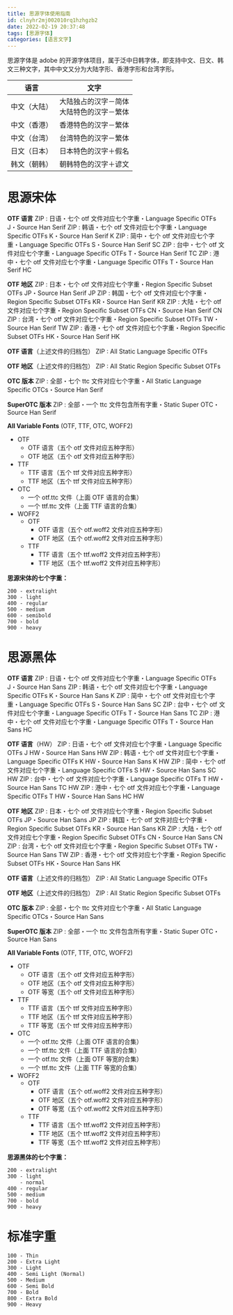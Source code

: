 ```yaml
---
title: 思源字体使用指南
id: clnyhr2mj002010rq1hzhgzb2
date: 2022-02-19 20:37:48
tags: [思源字体]
categories: [语言文字]
---
```


思源字体是 adobe 的开源字体项目，属于泛中日韩字体，即支持中文、日文、韩文三种文字，其中中文又分为大陆字形、香港字形和台湾字形。

|     语言     |                     文字                     |
| :----------: | :------------------------------------------: |
| 中文（大陆） | 大陆独占的汉字－简体<br>大陆特色的汉字－繁体 |
| 中文（香港） |             香港特色的汉字－繁体             |
| 中文（台湾） |             台湾特色的汉字－繁体             |
| 日文（日本） |             日本特色的汉字＋假名             |
| 韩文（朝韩） |             朝韩特色的汉字＋谚文             |

<!-- more -->

# 思源宋体

**OTF 语言**
ZIP : 日语・七个 otf 文件对应七个字重・Language Specific OTFs J・Source Han Serif
ZIP : 韩语・七个 otf 文件对应七个字重・Language Specific OTFs K・Source Han Serif K
ZIP : 简中・七个 otf 文件对应七个字重・Language Specific OTFs S・Source Han Serif SC
ZIP : 台中・七个 otf 文件对应七个字重・Language Specific OTFs T・Source Han Serif TC
ZIP : 港中・七个 otf 文件对应七个字重・Language Specific OTFs T・Source Han Serif HC

**OTF 地区**
ZIP : 日本・七个 otf 文件对应七个字重・Region Specific Subset OTFs JP・Source Han Serif JP
ZIP : 韩国・七个 otf 文件对应七个字重・Region Specific Subset OTFs KR・Source Han Serif KR
ZIP : 大陆・七个 otf 文件对应七个字重・Region Specific Subset OTFs CN・Source Han Serif CN
ZIP : 台湾・七个 otf 文件对应七个字重・Region Specific Subset OTFs TW・Source Han Serif TW
ZIP : 香港・七个 otf 文件对应七个字重・Region Specific Subset OTFs HK・Source Han Serif HK

**OTF 语言**（上述文件的归档包）
ZIP : All Static Language Specific OTFs

**OTF 地区**（上述文件的归档包）
ZIP : All Static Region Specific Subset OTFs

**OTC 版本**
ZIP : 全部・七个 ttc 文件对应七个字重・All Static Language Specific OTCs・Source Han Serif

**SuperOTC 版本**
ZIP : 全部・一个 ttc 文件包含所有字重・Static Super OTC・Source Han Serif


**All Variable Fonts** (OTF, TTF, OTC, WOFF2)

- OTF
  - OTF 语言（五个 otf 文件对应五种字形）
  - OTF 地区（五个 otf 文件对应五种字形）
- TTF
  - TTF 语言（五个 ttf 文件对应五种字形）
  - TTF 地区（五个 ttf 文件对应五种字形）
- OTC
  - 一个 otf.ttc 文件（上面 OTF 语言的合集）
  - 一个 ttf.ttc 文件（上面 TTF 语言的合集）
- WOFF2
  - OTF
    - OTF 语言（五个 otf.woff2 文件对应五种字形）
    - OTF 地区（五个 otf.woff2 文件对应五种字形）
  - TTF
    - TTF 语言（五个 ttf.woff2 文件对应五种字形）
    - TTF 地区（五个 ttf.woff2 文件对应五种字形）

**思源宋体的七个字重：**

```
200 - extralight
300 - light
400 - regular
500 - medium
600 - semibold
700 - bold
900 - heavy
```


# 思源黑体

**OTF 语言**
ZIP : 日语・七个 otf 文件对应七个字重・Language Specific OTFs J・Source Han Sans
ZIP : 韩语・七个 otf 文件对应七个字重・Language Specific OTFs K・Source Han Sans K
ZIP : 简中・七个 otf 文件对应七个字重・Language Specific OTFs S・Source Han Sans SC
ZIP : 台中・七个 otf 文件对应七个字重・Language Specific OTFs T・Source Han Sans TC
ZIP : 港中・七个 otf 文件对应七个字重・Language Specific OTFs T・Source Han Sans HC

**OTF 语言**（HW）
ZIP : 日语・七个 otf 文件对应七个字重・Language Specific OTFs J HW・Source Han Sans HW
ZIP : 韩语・七个 otf 文件对应七个字重・Language Specific OTFs K HW・Source Han Sans K HW
ZIP : 简中・七个 otf 文件对应七个字重・Language Specific OTFs S HW・Source Han Sans SC HW
ZIP : 台中・七个 otf 文件对应七个字重・Language Specific OTFs T HW・Source Han Sans TC HW
ZIP : 港中・七个 otf 文件对应七个字重・Language Specific OTFs T HW・Source Han Sans HC HW

**OTF 地区**
ZIP : 日本・七个 otf 文件对应七个字重・Region Specific Subset OTFs JP・Source Han Sans JP
ZIP : 韩国・七个 otf 文件对应七个字重・Region Specific Subset OTFs KR・Source Han Sans KR
ZIP : 大陆・七个 otf 文件对应七个字重・Region Specific Subset OTFs CN・Source Han Sans CN
ZIP : 台湾・七个 otf 文件对应七个字重・Region Specific Subset OTFs TW・Source Han Sans TW
ZIP : 香港・七个 otf 文件对应七个字重・Region Specific Subset OTFs HK・Source Han Sans HK

**OTF 语言**（上述文件的归档包）
ZIP : All Static Language Specific OTFs

**OTF 地区**（上述文件的归档包）
ZIP : All Static Region Specific Subset OTFs

**OTC 版本**
ZIP : 全部・七个 ttc 文件对应七个字重・All Static Language Specific OTCs・Source Han Sans

**SuperOTC 版本**
ZIP : 全部・一个 ttc 文件包含所有字重・Static Super OTC・Source Han Sans


**All Variable Fonts** (OTF, TTF, OTC, WOFF2)

- OTF
  - OTF 语言（五个 otf 文件对应五种字形）
  - OTF 地区（五个 otf 文件对应五种字形）
  - OTF 等宽（五个 otf 文件对应五种字形）
- TTF
  - TTF 语言（五个 ttf 文件对应五种字形）
  - TTF 地区（五个 ttf 文件对应五种字形）
  - TTF 等宽（五个 ttf 文件对应五种字形）
- OTC
  - 一个 otf.ttc 文件（上面 OTF 语言的合集）
  - 一个 ttf.ttc 文件（上面 TTF 语言的合集）
  - 一个 otf.ttc 文件（上面 OTF 等宽的合集）
  - 一个 ttf.ttc 文件（上面 TTF 等宽的合集）
- WOFF2
  - OTF
    - OTF 语言（五个 otf.woff2 文件对应五种字形）
    - OTF 地区（五个 otf.woff2 文件对应五种字形）
    - OTF 等宽（五个 otf.woff2 文件对应五种字形）
  - TTF
    - TTF 语言（五个 ttf.woff2 文件对应五种字形）
    - TTF 地区（五个 ttf.woff2 文件对应五种字形）
    - TTF 等宽（五个 ttf.woff2 文件对应五种字形）

**思源黑体的七个字重：**

```
200 - extralight
300 - light
    - normal
400 - regular
500 - medium
700 - bold
900 - heavy
```


# 标准字重

```
100 - Thin
200 - Extra Light
300 - Light
400 - Semi Light (Normal)
500 - Medium
600 - Semi Bold
700 - Bold
800 - Extra Bold
900 - Heavy
```
